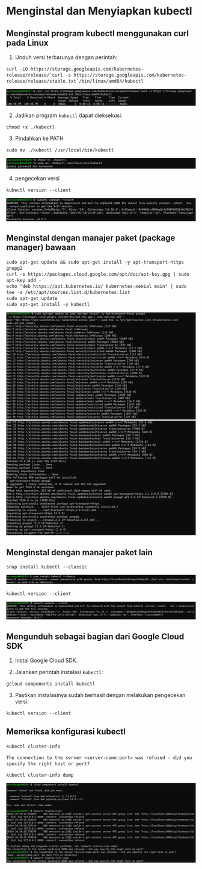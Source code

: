 # Menginstal dan Menyiapkan kubectl

## Menginstal program kubectl menggunakan curl pada Linux 

1. Unduh versi terbarunya dengan perintah:

```
curl -LO https://storage.googleapis.com/kubernetes-release/release/`curl -s https://storage.googleapis.com/kubernetes-release/release/stable.txt`/bin/linux/amd64/kubectl
```

![](/minggu-14/images/image1.jpg)

2. Jadikan program ``kubectl`` dapat dieksekusi.

```
chmod +x ./kubectl
```

3. Pindahkan ke PATH

```
sudo mv ./kubectl /usr/local/bin/kubectl
```

![](/minggu-14/images/image2.jpg)

4. pengecekan versi

```
kubectl version --client
```

![](/minggu-14/images/image3.jpg)

## Menginstal dengan manajer paket (package manager) bawaan

```
sudo apt-get update && sudo apt-get install -y apt-transport-https gnupg2
curl -s https://packages.cloud.google.com/apt/doc/apt-key.gpg | sudo apt-key add -
echo "deb https://apt.kubernetes.io/ kubernetes-xenial main" | sudo tee -a /etc/apt/sources.list.d/kubernetes.list
sudo apt-get update
sudo apt-get install -y kubectl
```

![](/minggu-14/images/image4.jpg)
![](/minggu-14/images/image5.jpg)

## Menginstal dengan manajer paket lain

```
snap install kubectl --classic
```

![](/minggu-14/images/image6.jpg)

```
kubectl version --client
```

![](/minggu-14/images/image7.jpg)


## Mengunduh sebagai bagian dari Google Cloud SDK

1. Instal Google Cloud SDK.

2. Jalankan perintah instalasi ``kubectl``:

```
gcloud components install kubectl
```

3. Pastikan instalasinya sudah berhasil dengan melakukan pengecekan versi:

```
kubectl version --client
```

## Memeriksa konfigurasi kubectl

```
kubectl cluster-info
```

```
The connection to the server <server-name:port> was refused - did you specify the right host or port?
```

```
kubectl cluster-info dump
```
![](/minggu-14/images/image8.jpg)


